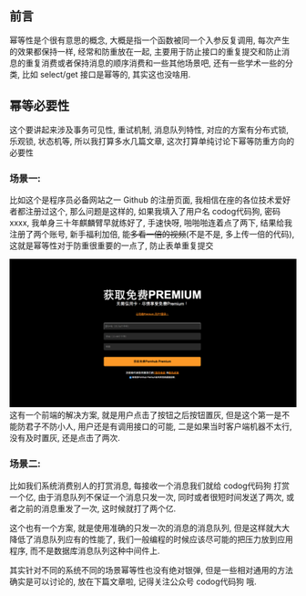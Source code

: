 ## 前言

幂等性是个很有意思的概念, 大概是指一个函数被同一个入参反复调用, 每次产生的效果都保持一样, 经常和防重放在一起, 主要用于防止接口的重复提交和防止消息的重复消费或者保持消息的顺序消费和一些其他场景吧, 还有一些学术一些的分类, 比如 select/get 接口是幂等的, 其实这也没啥用.

## 幂等必要性

这个要讲起来涉及事务可见性, 重试机制, 消息队列特性, 对应的方案有分布式锁, 乐观锁, 状态机等, 所以我打算多水几篇文章, 这次打算单纯讨论下幂等防重方向的必要性

### 场景一:

比如这个是程序员必备网站之一 Github 的注册页面, 我相信在座的各位技术爱好者都注册过这个, 那么问题是这样的, 如果我填入了用户名 codog代码狗, 密码 xxxx, 我单身三十年麒麟臂早就练好了, 手速快呀, 啪啪啪连着点了两下, 结果给我注册了两个账号, 新手福利加倍, 能~~多看一倍的视频~~\(不是不是, 多上传一倍的代码\), 这就是幂等性对于防重很重要的一点了, 防止表单重复提交

![](/assets/2020011601.png)这有一个前端的解决方案, 就是用户点击了按钮之后按钮置灰, 但是这个第一是不能防君子不防小人, 用户还是有调用接口的可能, 二是如果当时客户端机器不太行, 没有及时置灰, 还是点击了两次.

### 场景二:

比如我们系统消费别人的打赏消息, 每接收一个消息我们就给 codog代码狗 打赏一个亿, 由于消息队列不保证一个消息只发一次, 同时或者很短时间发送了两次, 或者之前的消息重发了一次, 这时候就打了两个亿. 

这个也有一个方案, 就是使用准确的只发一次的消息的消息队列, 但是这样就大大降低了消息队列应有的性能了, 我们一般编程的时候应该尽可能的把压力放到应用程序, 而不是数据库消息队列这种中间件上.

其实针对不同的系统不同的场景幂等性也没有绝对银弹, 但是一些相对通用的方法确实是可以讨论的, 放在下篇文章啦, 记得关注公众号 codog代码狗 哦.



